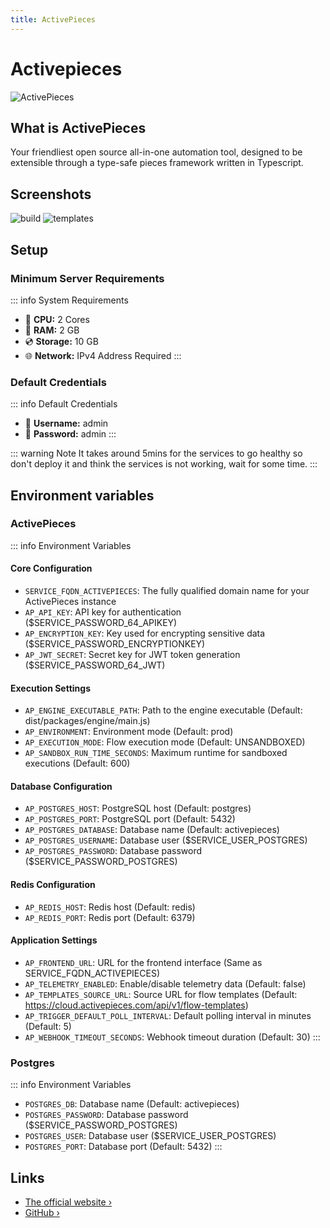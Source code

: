 ```yaml
---
title: ActivePieces
---
```


# Activepieces

![ActivePieces](/public/images/services/activepieces0.png)

## What is ActivePieces

Your friendliest open source all-in-one automation tool, designed to be extensible through a type-safe pieces framework written in Typescript.

## Screenshots

![build](/public/images/services/activepieces1.gif)
![templates](/public/images/services/activepieces2.gif)


## Setup

### Minimum Server Requirements

::: info System Requirements
- 🔲 **CPU:** 2 Cores
- 💾 **RAM:** 2 GB
- 💿 **Storage:** 10 GB
- 🌐 **Network:** IPv4 Address Required
:::

### Default Credentials

::: info Default Credentials
- 👤 **Username:** admin
- 🔑 **Password:** admin
:::

::: warning Note
It takes around 5mins for the services to go healthy so don't deploy it and think the services is not working, wait for some time.
:::

## Environment variables
### ActivePieces
::: info Environment Variables
#### Core Configuration
- `SERVICE_FQDN_ACTIVEPIECES`: The fully qualified domain name for your ActivePieces instance
- `AP_API_KEY`: API key for authentication ($SERVICE_PASSWORD_64_APIKEY)
- `AP_ENCRYPTION_KEY`: Key used for encrypting sensitive data ($SERVICE_PASSWORD_ENCRYPTIONKEY)
- `AP_JWT_SECRET`: Secret key for JWT token generation ($SERVICE_PASSWORD_64_JWT)

#### Execution Settings
- `AP_ENGINE_EXECUTABLE_PATH`: Path to the engine executable (Default: dist/packages/engine/main.js)
- `AP_ENVIRONMENT`: Environment mode (Default: prod)
- `AP_EXECUTION_MODE`: Flow execution mode (Default: UNSANDBOXED)
- `AP_SANDBOX_RUN_TIME_SECONDS`: Maximum runtime for sandboxed executions (Default: 600)

#### Database Configuration
- `AP_POSTGRES_HOST`: PostgreSQL host (Default: postgres)
- `AP_POSTGRES_PORT`: PostgreSQL port (Default: 5432)
- `AP_POSTGRES_DATABASE`: Database name (Default: activepieces)
- `AP_POSTGRES_USERNAME`: Database user ($SERVICE_USER_POSTGRES)
- `AP_POSTGRES_PASSWORD`: Database password ($SERVICE_PASSWORD_POSTGRES)

#### Redis Configuration
- `AP_REDIS_HOST`: Redis host (Default: redis)
- `AP_REDIS_PORT`: Redis port (Default: 6379)

#### Application Settings
- `AP_FRONTEND_URL`: URL for the frontend interface (Same as SERVICE_FQDN_ACTIVEPIECES)
- `AP_TELEMETRY_ENABLED`: Enable/disable telemetry data (Default: false)
- `AP_TEMPLATES_SOURCE_URL`: Source URL for flow templates (Default: https://cloud.activepieces.com/api/v1/flow-templates)
- `AP_TRIGGER_DEFAULT_POLL_INTERVAL`: Default polling interval in minutes (Default: 5)
- `AP_WEBHOOK_TIMEOUT_SECONDS`: Webhook timeout duration (Default: 30)
:::
### Postgres
::: info Environment Variables
- `POSTGRES_DB`: Database name (Default: activepieces)
- `POSTGRES_PASSWORD`: Database password ($SERVICE_PASSWORD_POSTGRES)
- `POSTGRES_USER`: Database user ($SERVICE_USER_POSTGRES)
- `POSTGRES_PORT`: Database port (Default: 5432)
:::

## Links

- [The official website ›](https://www.activepieces.com?utm_source=coolify.io)
- [GitHub ›](https://github.com/activepieces/activepieces?utm_source=coolify.io)